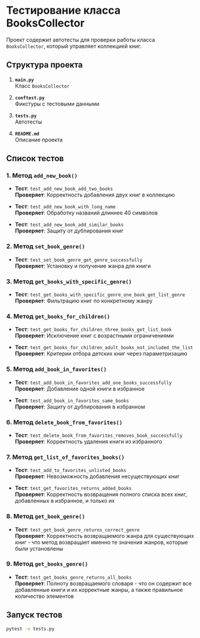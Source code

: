 # Тестирование класса BooksCollector

Проект содержит автотесты для проверки работы класса `BooksCollector`, который управляет коллекцией книг.


## Структура проекта

1. **`main.py`**  
   Класс `BooksCollector`

2. **`conftest.py`**  
   Фикстуры с тестовыми данными

3. **`tests.py`**  
   Автотесты

4. **`README.md`**  
   Описание проекта


## Список тестов

### 1. Метод `add_new_book()`
- **Тест**: `test_add_new_book_add_two_books`  
  **Проверяет**: Корректность добавления двух книг в коллекцию

- **Тест**: `test_add_new_book_with_long_name`  
  **Проверяет**: Обработку названий длиннее 40 символов

- **Тест**: `test_add_new_book_add_similar_books`  
  **Проверяет**: Защиту от дублирования книг

### 2. Метод `set_book_genre()`
- **Тест**: `test_set_book_genre_get_genre_successfully`  
  **Проверяет**: Установку и получение жанра для книги

### 3. Метод `get_books_with_specific_genre()`
- **Тест**: `test_get_books_with_specific_genre_one_book_get_list_genre`  
  **Проверяет**: Фильтрацию книг по конкретному жанру

### 4. Метод `get_books_for_children()`
- **Тест**: `test_get_books_for_children_three_books_get_list_book`  
  **Проверяет**: Исключение книг с возрастными ограничениями

- **Тест**: `test_get_books_for_children_adult_books_not_included_the_list`  
  **Проверяет**: Критерии отбора детских книг через параметризацию

### 5. Метод `add_book_in_favorites()`
- **Тест**: `test_add_book_in_favorites_add_one_books_successfully`  
  **Проверяет**: Добавление одной книги в избранное

- **Тест**: `test_add_book_in_favorites_same_books`  
  **Проверяет**: Защиту от дублирования в избранном

### 6. Метод `delete_book_from_favorites()`
- **Тест**: `test_delete_book_from_favorites_removes_book_successfully`  
  **Проверяет**: Корректность удаления книги из избранного

### 7. Метод `get_list_of_favorites_books()`
- **Тест**: `test_add_to_favorites_unlisted_books`  
  **Проверяет**: Невозможность добавления несуществующих книг

- **Тест**: `test_get_favorites_returns_added_books`  
  **Проверяет**: Корректность возвращения полного списка всех книг, добавленных в избранное, и только их

### 8. Метод `get_book_genre()`
- **Тест**: `test_get_book_genre_returns_correct_genre`  
  **Проверяет**: Корректность возвращаемого жанра для существующих книг - что метод возвращает именно те значения жанров, которые были установлены

### 9. Метод `get_books_genre()`
- **Тест**: `test_get_books_genre_returns_all_books`  
  **Проверяет**: Полноту возвращаемого словаря - что он содержит все добавленные книги и их корректные жанры, а также правильное количество элементов

## Запуск тестов
```bash
pytest -v tests.py